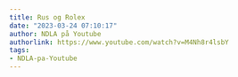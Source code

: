 ```yaml
---
title: Rus og Rolex
date: "2023-03-24 07:10:17"
author: NDLA på Youtube
authorlink: https://www.youtube.com/watch?v=M4Nh8r4lsbY
tags:
- NDLA-pa-Youtube
---
```

